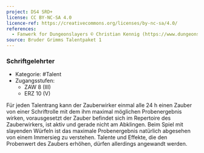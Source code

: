 ```yaml
---
project: DS4 SRD+
license: CC BY-NC-SA 4.0
licence-ref: https://creativecommons.org/licenses/by-nc-sa/4.0/
references: 
  - Fanwerk for Dungeonslayers © Christian Kennig (https://www.dungeonslayers.net/)
source: Bruder Grimms Talentpaket 1
---
```


### Schriftgelehrter

- Kategorie: #Talent
- Zugangsstufen:
  - ZAW 8 (III)
  - ERZ 10 (V)

Für jeden Talentrang kann der Zauberwirker einmal alle 24 h einen Zauber von einer Schriftrolle mit dem ihm maximal möglichen Probenergebnis wirken, vorausgesetzt der Zauber befindet sich im Repertoire des Zauberwirkers, ist aktiv und gerade nicht am Abklingen. Beim Spiel mit slayenden Würfeln ist das maximale Probenergebnis natürlich abgesehen von einem Immersieg zu verstehen. Talente und Effekte, die den Probenwert des Zaubers erhöhen, dürfen allerdings angewandt werden.

